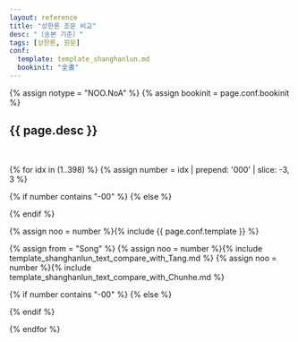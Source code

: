 ```yaml
---
layout: reference
title: "상한론 조문 비교"
desc: "〔송본 기준〕"
tags: [상한론, 원문]
conf:
  template: template_shanghanlun.md
  bookinit: "全書"
---
```


{% assign notype = "NOO.NoA" %}
{% assign bookinit = page.conf.bookinit %}

{{ page.desc }}
---------

<br>

{% for idx in (1..398) %}
{% assign number = idx | prepend: '000' | slice: -3, 3 %}

{% if number contains "-00" %}
{% else %}
<div id="{{bookinit}}{{number}}" class="compare-set">
{% endif %}

<div class="origin" markdown="1">


{% assign noo = number %}{% include {{ page.conf.template }} %}
</div>

<div class="compared" markdown="1">
{% assign from = "Song" %}
{% assign noo = number %}{% include template_shanghanlun_text_compare_with_Tang.md %}
{% assign noo = number %}{% include template_shanghanlun_text_compare_with_Chunhe.md %}
</div>

{% if number contains "-00" %}
{% else %}
</div>
{% endif %}

{% endfor %}
